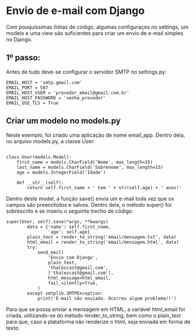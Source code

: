 # Envio de e-mail com Django

Com pouquíssimas linhas de código, algumas configuraçes no settings, um modelo e uma view são suficientes para criar um envio de e-mail simples no Django.

## 1º passo:
Antes de tudo deve-se configurar o servidor SMTP no settings.py:

```
EMAIL_HOST = 'smtp.gmail.com'
EMAIL_PORT = 587
EMAIL_HOST_USER = 'provedor_email@gmail.com.br'
EMAIL_HOST_PASSWORD = 'senha_provedor'
EMAIL_USE_TLS = True

```

## Criar um modelo no models.py

Neste exemplo, foi criado uma aplicação de nome email_app. Dentro dela, no arquivo models.py, a classe User:

```

class User(models.Model):
    first_name = models.CharField('Nome', max_length=15)
    last_name = models.CharField('Sobrenome', max_length=15)
    age = models.IntegerField('Idade')

    def __str__(self):
        return self.first_name + ' tem ' + str(self.age) + ' anos!'

```
Dentro deste model, a função save() envia um e-mail toda vez que os campos são preenchidos e salvos. Dentro dela, o método super() foi sobrescrito e se inseriu o seguinte trecho de código: 

```
super(User, self).save(*args, **kwargs)
        data = {'name': self.first_name,
                'age': self.age}
        plain_text = render_to_string('email/mensagem.txt', data)
        html_email = render_to_string('email/mensagem.html', data)
        try:
            send_mail(
                'Envio com Django',
                plain_text,
                'thalescast@gmail.com',
                ['thalescast@gmail.com'],
                html_message=html_email,
                fail_silently=True,
            )
        except smtplib.SMTPException:
            print('E-mail não enviado. Ocorreu algum problema!!')

```

Para que se possa enviar a mensagem em HTML, a variável html_email foi criada, utilizando-se do método render_to_string, bem como o plain_text para que, caso a plataforma não renderize o html, seja enviada em forma de texto.   

